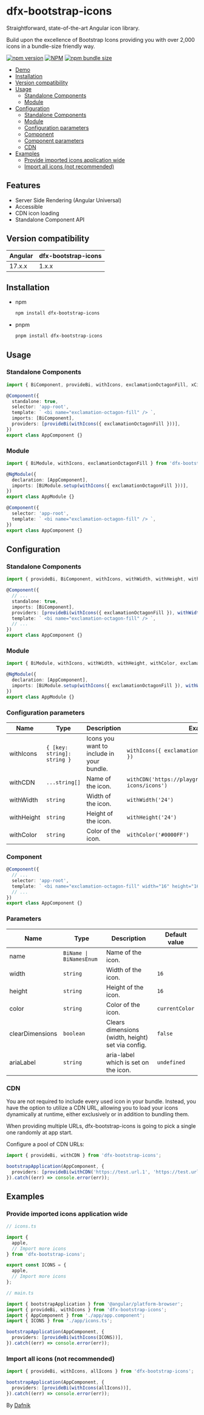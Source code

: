 # dfx-bootstrap-icons

Straightforward, state-of-the-art Angular icon library.

Build upon the excellence of Bootstrap Icons providing you with over 2,000 icons in a bundle-size friendly way.

[![npm version](https://badge.fury.io/js/dfx-bootstrap-icons.svg)](https://npmjs.org/package/dfx-bootstrap-icons)
[![NPM](https://img.shields.io/npm/dw/dfx-bootstrap-icons?logo=npm)](https://npmjs.org/package/dfx-bootstrap-icons)
[![npm bundle size](https://img.shields.io/bundlephobia/min/dfx-bootstrap-icons?cacheSeconds=86400)](https://npmjs.org/package/dfx-bootstrap-icons)

- [Demo](https://playground.dafnik.me/bootstrap-icons/)
- [Installation](#installation)
- [Version compatibility](#version-compatibility)
- [Usage](#usage)
  - [Standalone Components](#standalone-components)
  - [Module](#module)
- [Configuration](#configuration)
  - [Standalone Components](#standalone-components-1)
  - [Module](#module-1)
  - [Configuration parameters](#configuration-parameters)
  - [Component](#component)
  - [Component parameters](#parameters)
  - [CDN](#cdn)
- [Examples](#examples)
  - [Provide imported icons application wide](#provide-imported-icons-application-wide)
  - [Import all icons (not recommended)](#import-all-icons-not-recommended)

## Features

- Server Side Rendering (Angular Universal)
- Accessible
- CDN icon loading
- Standalone Component API

## Version compatibility

| Angular | dfx-bootstrap-icons |
| ------- | ------------------- |
| 17.x.x  | 1.x.x               |

## Installation

- npm
  ```bash
  npm install dfx-bootstrap-icons
  ```
- pnpm
  ```bash
  pnpm install dfx-bootstrap-icons
  ```

## Usage

### Standalone Components

```typescript
import { BiComponent, provideBi, withIcons, exclamationOctagonFill, xCircleFill } from 'dfx-bootstrap-icons';

@Component({
  standalone: true,
  selector: 'app-root',
  template: ` <bi name="exclamation-octagon-fill" /> `,
  imports: [BiComponent],
  providers: [provideBi(withIcons({ exclamationOctagonFill }))],
})
export class AppComponent {}
```

### Module

```typescript
import { BiModule, withIcons, exclamationOctagonFill } from 'dfx-bootstrap-icons';

@NgModule({
  declaration: [AppComponent],
  imports: [BiModule.setup(withIcons({ exclamationOctagonFill }))],
})
export class AppModule {}

@Component({
  selector: 'app-root',
  template: ` <bi name="exclamation-octagon-fill" /> `,
})
export class AppComponent {}
```

## Configuration

### Standalone Components

```typescript
import { provideBi, BiComponent, withIcons, withWidth, withHeight, withColor, exclamationOctagonFill } from 'dfx-bootstrap-icons';

@Component({
  // ...
  standalone: true,
  imports: [BiComponent],
  providers: [provideBi(withIcons({ exclamationOctagonFill }), withWidth(16), withHeight(16), withColor('currentColor'))],
  template: ` <bi name="exclamation-octagon-fill" /> `,
  // ...
})
export class AppComponent {}
```

### Module

```typescript
import { BiModule, withIcons, withWidth, withHeight, withColor, exclamationOctagonFill } from 'dfx-bootstrap-icons';

@NgModule({
  declaration: [AppComponent],
  imports: [BiModule.setup(withIcons({ exclamationOctagonFill }), withWidth(16), withHeight(16), withColor('currentColor'))],
})
export class AppModule {}
```

### Configuration parameters

| **Name**   | **Type**                    | **Description**                           | **Example**                                                     |
| ---------- | --------------------------- | ----------------------------------------- | --------------------------------------------------------------- |
| withIcons  | `{ [key: string]: string }` | Icons you want to include in your bundle. | `withIcons({ exclamationOctagonFill, xCircleFill })`            |
| withCDN    | `...string[]`               | Name of the icon.                         | `withCDN('https://playground.dafnik.me/bootstrap-icons/icons')` |
| withWidth  | `string`                    | Width of the icon.                        | `withWidth('24')`                                               |
| withHeight | `string`                    | Height of the icon.                       | `withHeight('24')`                                              |
| withColor  | `string`                    | Color of the icon.                        | `withColor('#0000FF')`                                          |

### Component

```typescript
@Component({
  // ...
  selector: 'app-root',
  template: ` <bi name="exclamation-octagon-fill" width="16" height="16" color="currentColor" clearDimensions="false" ariaLabel="Icon" /> `,
  // ...
})
export class AppComponent {}
```

### Parameters

| **Name**        | **Type**                | **Description**                                   | **Default value** |
| --------------- | ----------------------- | ------------------------------------------------- | ----------------- |
| name            | `BiName \| BiNamesEnum` | Name of the icon.                                 |                   |
| width           | `string`                | Width of the icon.                                | `16`              |
| height          | `string`                | Height of the icon.                               | `16`              |
| color           | `string`                | Color of the icon.                                | `currentColor`    |
| clearDimensions | `boolean`               | Clears dimensions (width, height) set via config. | `false`           |
| ariaLabel       | `string`                | aria-label which is set on the icon.              | `undefined`       |

### CDN

You are not required to include every used icon in your bundle.
Instead, you have the option to utilize a CDN URL, allowing you to load your icons dynamically at runtime, either exclusively or in addition to bundling them.

When providing multiple URLs, dfx-bootstrap-icons is going to pick a single one randomly at app start.

Configure a pool of CDN URLs:

```typescript
import { provideBi, withCDN } from 'dfx-bootstrap-icons';

bootstrapApplication(AppComponent, {
  providers: [provideBi(withCDN('https://test.url.1', 'https://test.url.2'))],
}).catch((err) => console.error(err));
```

## Examples

### Provide imported icons application wide

```typescript
// icons.ts

import {
  apple,
  // Import more icons
} from 'dfx-bootstrap-icons';

export const ICONS = {
  apple,
  // Import more icons
};

// main.ts

import { bootstrapApplication } from '@angular/platform-browser';
import { provideBi, withIcons } from 'dfx-bootstrap-icons';
import { AppComponent } from './app/app.component';
import { ICONS } from './app/icons.ts';

bootstrapApplication(AppComponent, {
  providers: [provideBi(withIcons(ICONS))],
}).catch((err) => console.error(err));
```

### Import all icons (not recommended)

```typescript
import { provideBi, withIcons, allIcons } from 'dfx-bootstrap-icons';

bootstrapApplication(AppComponent, {
  providers: [provideBi(withIcons(allIcons))],
}).catch((err) => console.error(err));
```

By [Dafnik](https://dafnik.me)
